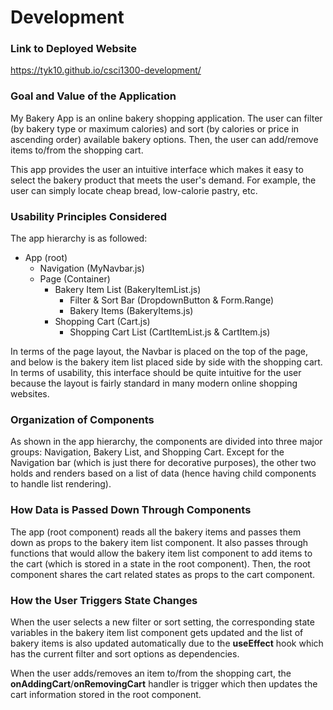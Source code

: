 # Development

### Link to Deployed Website

https://tyk10.github.io/csci1300-development/

### Goal and Value of the Application

My Bakery App is an online bakery shopping application. The user can filter (by bakery type or maximum calories) and sort (by calories or price in ascending order) available bakery options. Then, the user can add/remove items to/from the shopping cart.

This app provides the user an intuitive interface which makes it easy to select the bakery product that meets the user's demand. For example, the user can simply locate cheap bread, low-calorie pastry, etc.

### Usability Principles Considered

The app hierarchy is as followed:

- App (root)
  - Navigation (MyNavbar.js)
  - Page (Container)
    - Bakery Item List (BakeryItemList.js)
      - Filter & Sort Bar (DropdownButton & Form.Range)
      - Bakery Items (BakeryItems.js)
    - Shopping Cart (Cart.js)
      - Shopping Cart List (CartItemList.js & CartItem.js)

In terms of the page layout, the Navbar is placed on the top of the page, and below is the bakery item list placed side by side with the shopping cart. In terms of usability, this interface should be quite intuitive for the user because the layout is fairly standard in many modern online shopping websites.

### Organization of Components

As shown in the app hierarchy, the components are divided into three major groups: Navigation, Bakery List, and Shopping Cart. Except for the Navigation bar (which is just there for decorative purposes), the other two holds and renders based on a list of data (hence having child components to handle list rendering).

### How Data is Passed Down Through Components

The app (root component) reads all the bakery items and passes them down as props to the bakery item list component. It also passes through functions that would allow the bakery item list component to add items to the cart (which is stored in a state in the root component). Then, the root component shares the cart related states as props to the cart component.

### How the User Triggers State Changes

When the user selects a new filter or sort setting, the corresponding state variables in the bakery item list component gets updated and the list of bakery items is also updated automatically due to the **useEffect** hook which has the current filter and sort options as dependencies.

When the user adds/removes an item to/from the shopping cart, the **onAddingCart**/**onRemovingCart** handler is trigger which then updates the cart information stored in the root component.
